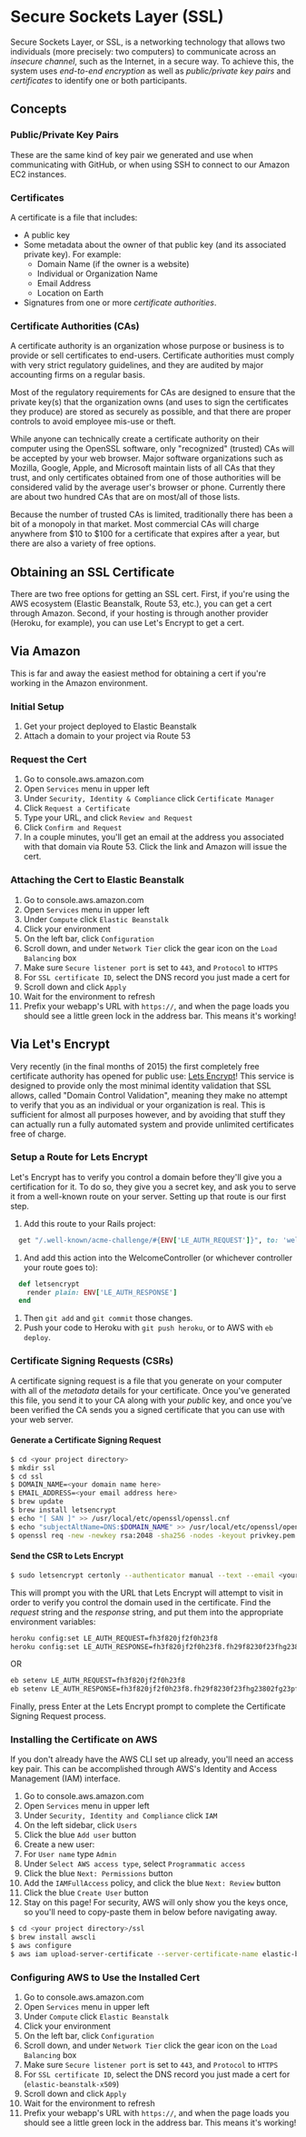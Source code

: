 # Secure Sockets Layer (SSL)
Secure Sockets Layer, or SSL, is a networking technology that allows two individuals (more precisely: two computers) to communicate across an _insecure channel_, such as the Internet, in a secure way. To achieve this, the system uses _end-to-end encryption_ as well as _public/private key pairs_ and _certificates_ to identify one or both participants.

## Concepts
### Public/Private Key Pairs
These are the same kind of key pair we generated and use when communicating with GitHub, or when using SSH to connect to our Amazon EC2 instances.

### Certificates
A certificate is a file that includes:
* A public key
* Some metadata about the owner of that public key (and its associated private key). For example:
  * Domain Name (if the owner is a website)
  * Individual or Organization Name
  * Email Address
  * Location on Earth
* Signatures from one or more _certificate authorities_.

### Certificate Authorities (CAs)
A certificate authority is an organization whose purpose or business is to provide or sell certificates to end-users. Certificate authorities must comply with very strict regulatory guidelines, and they are audited by major accounting firms on a regular basis.

Most of the regulatory requirements for CAs are designed to ensure that the private key(s) that the organization owns (and uses to sign the certificates they produce) are stored as securely as possible, and that there are proper controls to avoid employee mis-use or theft.

While anyone can technically create a certificate authority on their computer using the OpenSSL software, only "recognized" (trusted) CAs will be accepted by your web browser. Major software organizations such as Mozilla, Google, Apple, and Microsoft maintain lists of all CAs that they trust, and only certificates obtained from one of those authorities will be considered valid by the average user's browser or phone. Currently there are about two hundred CAs that are on most/all of those lists.

Because the number of trusted CAs is limited, traditionally there has been a bit of a monopoly in that market. Most commercial CAs will charge anywhere from $10 to $100 for a certificate that expires after a year, but there are also a variety of free options.

## Obtaining an SSL Certificate
There are two free options for getting an SSL cert. First, if you're using the AWS ecosystem (Elastic Beanstalk, Route 53, etc.), you can get a cert through Amazon. Second, if your hosting is through another provider (Heroku, for example), you can use Let's Encrypt to get a cert.

## Via Amazon
This is far and away the easiest method for obtaining a cert if you're working in the Amazon environment.

### Initial Setup
1. Get your project deployed to Elastic Beanstalk
1. Attach a domain to your project via Route 53

### Request the Cert
1. Go to console.aws.amazon.com
1. Open `Services` menu in upper left
1. Under `Security, Identity & Compliance` click `Certificate Manager`
1. Click `Request a Certificate`
1. Type your URL, and click `Review and Request`
1. Click `Confirm and Request`
1. In a couple minutes, you'll get an email at the address you associated with that domain via Route 53. Click the link and Amazon will issue the cert.

### Attaching the Cert to Elastic Beanstalk
1. Go to console.aws.amazon.com
1. Open `Services` menu in upper left
1. Under `Compute` click `Elastic Beanstalk`
1. Click your environment
1. On the left bar, click `Configuration`
1. Scroll down, and under `Network Tier` click the gear icon on the `Load Balancing` box
1. Make sure `Secure listener port` is set to `443`, and `Protocol` to `HTTPS`
1. For `SSL certificate ID`, select the DNS record you just made a cert for
1. Scroll down and click `Apply`
1. Wait for the environment to refresh
1. Prefix your webapp's URL with `https://`, and when the page loads you should see a little green lock in the address bar. This means it's working!

## Via Let's Encrypt
Very recently (in the final months of 2015) the first completely free certificate authority has opened for public use: [Lets Encrypt](https://letsencrypt.org/)! This service is designed to provide only the most minimal identity validation that SSL allows, called "Domain Control Validation", meaning they make no attempt to verify that you as an individual or your organization is real. This is sufficient for almost all purposes however, and by avoiding that stuff they can actually run a fully automated system and provide unlimited certificates free of charge.

### Setup a Route for Lets Encrypt
Let's Encrypt has to verify you control a domain before they'll give you a certification for it. To do so, they give you a secret key, and ask you to serve it from a well-known route on your server. Setting up that route is our first step.

1. Add this route to your Rails project:
  ```ruby
    get "/.well-known/acme-challenge/#{ENV['LE_AUTH_REQUEST']}", to: 'welcome#letsencrypt'
  ```
1. And add this action into the WelcomeController (or whichever controller your route goes to):
  ```ruby
    def letsencrypt
      render plain: ENV['LE_AUTH_RESPONSE']
    end
  ```
1. Then `git add` and `git commit` those changes.
1. Push your code to Heroku with `git push heroku`, or to AWS with `eb deploy`.

### Certificate Signing Requests (CSRs)
A certificate signing request is a file that you generate on your computer with all of the _metadata_ details for your certificate. Once you've generated this file, you send it to your CA along with your *public* key, and once you've been verified the CA sends you a signed certificate that you can use with your web server.

#### Generate a Certificate Signing Request
```bash
$ cd <your project directory>
$ mkdir ssl
$ cd ssl
$ DOMAIN_NAME=<your domain name here>
$ EMAIL_ADDRESS=<your email address here>
$ brew update
$ brew install letsencrypt
$ echo "[ SAN ]" >> /usr/local/etc/openssl/openssl.cnf
$ echo "subjectAltName=DNS:$DOMAIN_NAME" >> /usr/local/etc/openssl/openssl.cnf
$ openssl req -new -newkey rsa:2048 -sha256 -nodes -keyout privkey.pem -out signreq.der -outform der -subj "/C=US/ST=Washington/L=Seattle/O=$DOMAIN_NAME/emailAddress=$EMAIL_ADDRESS/CN=$DOMAIN_NAME"
```

#### Send the CSR to Lets Encrypt
```bash
$ sudo letsencrypt certonly --authenticator manual --text --email <your email> --csr signreq.der
```

This will prompt you with the URL that Lets Encrypt will attempt to visit in order to verify you control the domain used in the certificate.
Find the _request_ string and the _response_ string, and put them into the appropriate environment variables:
```bash
heroku config:set LE_AUTH_REQUEST=fh3f820jf2f0h23f8
heroku config:set LE_AUTH_RESPONSE=fh3f820jf2f0h23f8.fh29f8230f23fhg23802fg23pf3f9m
```
OR
```bash
eb setenv LE_AUTH_REQUEST=fh3f820jf2f0h23f8
eb setenv LE_AUTH_RESPONSE=fh3f820jf2f0h23f8.fh29f8230f23fhg23802fg23pf3f9m
```

Finally, press Enter at the Lets Encrypt prompt to complete the Certificate Signing Request process.

### Installing the Certificate on AWS
If you don't already have the AWS CLI set up already, you'll need an access key pair. This can be accomplished through AWS's Identity and Access Management (IAM) interface.

1. Go to console.aws.amazon.com
1. Open `Services` menu in upper left
1. Under `Security, Identity and Compliance` click `IAM`
1. On the left sidebar, click `Users`
1. Click the blue `Add user` button
1. Create a new user:
  1. For `User name` type `Admin`
  1. Under `Select AWS access type`, select `Programmatic access`
  1. Click the blue `Next: Permissions` button
1. Add the `IAMFullAccess` policy, and click the blue `Next: Review` button
1. Click the blue `Create User` button
1. Stay on this page! For security, AWS will only show you the keys once, so you'll need to copy-paste them in below before navigating away.

```bash
$ cd <your project directory>/ssl
$ brew install awscli
$ aws configure
$ aws iam upload-server-certificate --server-certificate-name elastic-beanstalk-x509 --certificate-chain file://0000_chain.pem --certificate-body file://0000_cert.pem --private-key file://privkey.pem
```

### Configuring AWS to Use the Installed Cert
1. Go to console.aws.amazon.com
1. Open `Services` menu in upper left
1. Under `Compute` click `Elastic Beanstalk`
1. Click your environment
1. On the left bar, click `Configuration`
1. Scroll down, and under `Network Tier` click the gear icon on the `Load Balancing` box
1. Make sure `Secure listener port` is set to `443`, and `Protocol` to `HTTPS`
1. For `SSL certificate ID`, select the DNS record you just made a cert for (`elastic-beanstalk-x509`)
1. Scroll down and click `Apply`
1. Wait for the environment to refresh
1. Prefix your webapp's URL with `https://`, and when the page loads you should see a little green lock in the address bar. This means it's working!
